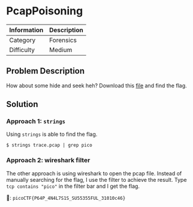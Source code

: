 # PcapPoisoning

| Information | Description |
| :-- | :-- |
| Category | Forensics |
| Difficulty | Medium |

## Problem Description

How about some hide and seek heh? Download this [file](https://artifacts.picoctf.net/c/377/trace.pcap) and find the flag.

## Solution

### Approach 1: `strings`

Using `strings` is able to find the flag.

```bash=
$ strings trace.pcap | grep pico
```

### Approach 2: wireshark filter

The other approach is using wireshark to open the pcap file. Instead of manually searching for the flag, I use the filter to achieve the result. Type `tcp contains "pico"` in the filter bar and I get the flag.

:triangular_flag_on_post:: `picoCTF{P64P_4N4L7S1S_SU55355FUL_31010c46}`
